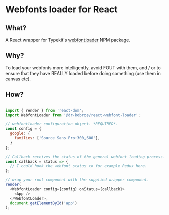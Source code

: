 # Webfonts loader for React

## What?

A React wrapper for Typekit's [webfontloader](https://www.npmjs.com/package/webfontloader) NPM package.

## Why?

To load your webfonts more intelligently, avoid FOUT with them, and / or to ensure that they have REALLY loaded before doing something (use them in canvas etc).

## How?

```javascript

import { render } from 'react-dom';
import WebfontLoader from '@dr-kobros/react-webfont-loader';

// webfontloader configuration object. *REQUIRED*.
const config = {
  google: {
    families: ['Source Sans Pro:300,600'],
  }
};

// Callback receives the status of the general webfont loading process. *OPTIONAL*
const callback = status => {
  // I could hook the webfont status to for example Redux here.
};

// wrap your root component with the supplied wrapper component.
render(
  <WebfontLoader config={config} onStatus={callback}>
    <App />
  </WebfontLoader>,
  document.getElementById('app')
);

```
